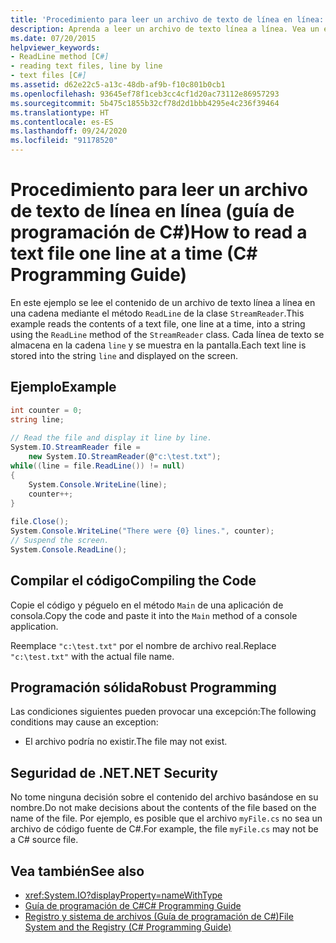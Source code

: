 ```yaml
---
title: 'Procedimiento para leer un archivo de texto de línea en línea: guía de programación de C#'
description: Aprenda a leer un archivo de texto línea a línea. Vea un ejemplo de código y examine los recursos adicionales disponibles.
ms.date: 07/20/2015
helpviewer_keywords:
- ReadLine method [C#]
- reading text files, line by line
- text files [C#]
ms.assetid: d62e22c5-a13c-48db-af9b-f10c801b0cb1
ms.openlocfilehash: 93645ef78f1ceb3cc4cf1d20ac73112e86957293
ms.sourcegitcommit: 5b475c1855b32cf78d2d1bbb4295e4c236f39464
ms.translationtype: HT
ms.contentlocale: es-ES
ms.lasthandoff: 09/24/2020
ms.locfileid: "91178520"
---
```

# <a name="how-to-read-a-text-file-one-line-at-a-time-c-programming-guide"></a><span data-ttu-id="d80e8-104">Procedimiento para leer un archivo de texto de línea en línea (guía de programación de C#)</span><span class="sxs-lookup"><span data-stu-id="d80e8-104">How to read a text file one line at a time (C# Programming Guide)</span></span>

<span data-ttu-id="d80e8-105">En este ejemplo se lee el contenido de un archivo de texto línea a línea en una cadena mediante el método `ReadLine` de la clase `StreamReader`.</span><span class="sxs-lookup"><span data-stu-id="d80e8-105">This example reads the contents of a text file, one line at a time, into a string using the `ReadLine` method of the `StreamReader` class.</span></span> <span data-ttu-id="d80e8-106">Cada línea de texto se almacena en la cadena `line` y se muestra en la pantalla.</span><span class="sxs-lookup"><span data-stu-id="d80e8-106">Each text line is stored into the string `line` and displayed on the screen.</span></span>  
  
## <a name="example"></a><span data-ttu-id="d80e8-107">Ejemplo</span><span class="sxs-lookup"><span data-stu-id="d80e8-107">Example</span></span>  
  
```csharp
int counter = 0;  
string line;  
  
// Read the file and display it line by line.  
System.IO.StreamReader file =
    new System.IO.StreamReader(@"c:\test.txt");  
while((line = file.ReadLine()) != null)  
{  
    System.Console.WriteLine(line);  
    counter++;  
}  
  
file.Close();  
System.Console.WriteLine("There were {0} lines.", counter);  
// Suspend the screen.  
System.Console.ReadLine();  
```  
  
## <a name="compiling-the-code"></a><span data-ttu-id="d80e8-108">Compilar el código</span><span class="sxs-lookup"><span data-stu-id="d80e8-108">Compiling the Code</span></span>  

 <span data-ttu-id="d80e8-109">Copie el código y péguelo en el método `Main` de una aplicación de consola.</span><span class="sxs-lookup"><span data-stu-id="d80e8-109">Copy the code and paste it into the `Main` method of a console application.</span></span>  
  
 <span data-ttu-id="d80e8-110">Reemplace `"c:\test.txt"` por el nombre de archivo real.</span><span class="sxs-lookup"><span data-stu-id="d80e8-110">Replace `"c:\test.txt"` with the actual file name.</span></span>  
  
## <a name="robust-programming"></a><span data-ttu-id="d80e8-111">Programación sólida</span><span class="sxs-lookup"><span data-stu-id="d80e8-111">Robust Programming</span></span>  

 <span data-ttu-id="d80e8-112">Las condiciones siguientes pueden provocar una excepción:</span><span class="sxs-lookup"><span data-stu-id="d80e8-112">The following conditions may cause an exception:</span></span>  
  
- <span data-ttu-id="d80e8-113">El archivo podría no existir.</span><span class="sxs-lookup"><span data-stu-id="d80e8-113">The file may not exist.</span></span>  
  
## <a name="net-security"></a><span data-ttu-id="d80e8-114">Seguridad de .NET</span><span class="sxs-lookup"><span data-stu-id="d80e8-114">.NET Security</span></span>  

 <span data-ttu-id="d80e8-115">No tome ninguna decisión sobre el contenido del archivo basándose en su nombre.</span><span class="sxs-lookup"><span data-stu-id="d80e8-115">Do not make decisions about the contents of the file based on the name of the file.</span></span> <span data-ttu-id="d80e8-116">Por ejemplo, es posible que el archivo `myFile.cs` no sea un archivo de código fuente de C#.</span><span class="sxs-lookup"><span data-stu-id="d80e8-116">For example, the file `myFile.cs` may not be a C# source file.</span></span>  
  
## <a name="see-also"></a><span data-ttu-id="d80e8-117">Vea también</span><span class="sxs-lookup"><span data-stu-id="d80e8-117">See also</span></span>

- <xref:System.IO?displayProperty=nameWithType>
- [<span data-ttu-id="d80e8-118">Guía de programación de C#</span><span class="sxs-lookup"><span data-stu-id="d80e8-118">C# Programming Guide</span></span>](../index.md)
- [<span data-ttu-id="d80e8-119">Registro y sistema de archivos (Guía de programación de C#)</span><span class="sxs-lookup"><span data-stu-id="d80e8-119">File System and the Registry (C# Programming Guide)</span></span>](./index.md)
